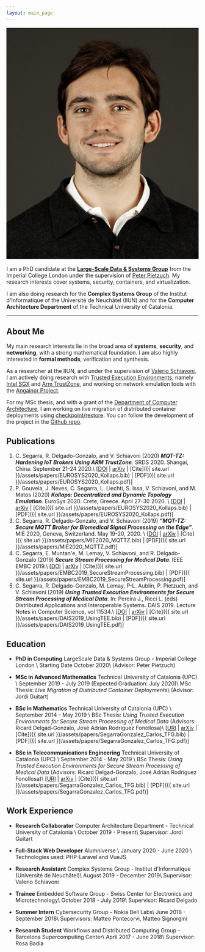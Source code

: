 ```yaml
---
layout: main_page
---
```


<img class="profile-picture" src="assets/csg_portrait.png">

I am a PhD candidate at the **[Large-Scale Data & Systems Group](https://lsds.doc.ic.ac.uk/)** from the Imperial College London under the supervision of [Peter Pietzuch](https://www.doc.ic.ac.uk/~prp/).
My research interests cover systems, security, containers, and virtualization.

I am also doing research for the **Complex Systems Group** of the Institut d'Informatique of the Université de Neuchâtel (IIUN) and for the **Computer Architecture Department** of the Technical University of Catalonia.

---

## About Me

My main research interests lie in the broad area of **systems**, **security**, and **networking**, with a strong mathematical foundation.
I am also highly interested in **formal methods**, verification and synthesis.

As a researcher at the IIUN, and under the supervision of [Valerio Schiavoni](http://members.unine.ch/valerio.schiavoni/), I am actively doing research with [Trusted Execution Environments](https://en.wikipedia.org/wiki/Trusted_execution_environment), namely [Intel SGX](https://en.wikipedia.org/wiki/Software_Guard_Extensions) and [Arm TrustZone](https://developer.arm.com/ip-products/security-ip/trustzone), and working on network emulation tools with the [Angainor Project](https://angainor.science).

For my MSc thesis, and with a grant of the [Department of Computer Architecture](https://www.ac.upc.edu/en/about-us), I am working on live migration of distributed container deployments using [checkpoint/restore](https://criu.org/Main_Page).
You can follow the development of the project in the [Github repo](https://github.com/live-containers).

## Publications

1. C. Segarra, R. Delgado-Gonzalo, and V. Schiavoni (2020) **_MQT-TZ: Hardening IoT Brokers Using ARM TrustZone_**. SRDS 2020. Shangai, China. September 21-24 2020.\\
[[DOI](broken) | [arXiv](http://arxiv.org/abs/2007.12442) | [Cite]({{ site.url }}/assets/papers/EUROSYS2020_Kollaps.bib) | [PDF]({{ site.url }}/assets/papers/EUROSYS2020_Kollaps.pdf)]
1. P. Gouveia, J. Neves, C. Segarra, L. Liechti, S. Issa, V. Schiavoni, and M. Matos (2020) **_Kollaps: Decentralized and Dynamic Topology Emulation_**. EuroSys 2020. Crete, Greece. April 27-30 2020. \\
[[DOI](https://dl.acm.org/doi/abs/10.1145/3342195.3387540) | [arXiv](https://arxiv.org/abs/2004.02253) | [Cite]({{ site.url }}/assets/papers/EUROSYS2020_Kollaps.bib) | [PDF]({{ site.url }}/assets/papers/EUROSYS2020_Kollaps.pdf)]
1. C. Segarra, R. Delgado-Gonzalo, and V. Schiavoni (2019) **_"MQT-TZ: Secure MQTT Broker for Biomedical Signal Processing on the Edge"_**. MIE 2020, Geneva, Switzerland. May 19-20, 2020. \\
[[DOI](https://doi.org/10.3233/shti200177) | [arXiv](https://arxiv.org/abs/2007.01555) | [Cite]({{ site.url }}/assets/papers/MIE2020_MQTTZ.bib) | [PDF]({{ site.url }}/assets/papers/MIE2020_MQTTZ.pdf)]
2.  C. Segarra, E. Muntan\'e, M. Lemay, V. Schiavoni, and  R. Delgado-Gonzalo (2019) **_Secure Stream Processing for Medical Data_**. IEEE EMBC 2019.\\
[[DOI](https://doi.org/10.1109/EMBC.2019.8856334) | [arXiv](https://arxiv.org/abs/1907.12242) | [Cite]({{ site.url }}/assets/papers/EMBC2019_SecureStreamProcessing.bib) | [PDF]({{ site.url }}/assets/papers/EMBC2019_SecureStreamProcessing.pdf)]
3. C. Segarra, R. Delgado-Gonzalo, M. Lemay, P-L. Aublin, P. Pietzuch, and V. Schiavoni (2019) **_Using Trusted Execution Environments for Secure Stream Processing of Medical Data_**. In: Pereira J., Ricci L. (eds) Distributed Applications and Interoperable Systems. DAIS 2019. Lecture Notes in Computer Science, vol 11534.\\
[[DOI](https://doi.org/10.1007/978-3-030-22496-7_6) | [arXiv](https://arxiv.org/abs/1906.07072) | [Cite]({{ site.url }}/assets/papers/DAIS2019_UsingTEE.bib) | [PDF]({{ site.url }}/assets/papers/DAIS2019_UsingTEE.pdf)]

## Education

* **PhD in Computing** LargeScale Data & Systems Group - Imperial College London \\
  Starting Date October 2020\\
  (Advisor: Peter Pietzuch) 

* **MSc in Advanced Mathematics** Technical University of Catalonia (UPC) \\
  September 2019 - July 2019 (Expected Graduation: July 2020)\\
  MSc Thesis: _Live Migration of Distributed Container Deployments_\\
  (Advisor: Jordi Guitart)

* **BSc in Mathematics** Technical University of Catalonia (UPC) \\
  September 2014 - May 2019 \\
  BSc Thesis: _Using Trusted Execution Environments for Secure Stream Processing of Medical Data_ (Advisors: Ricard Delgad-Gonzalo, José Adrián Rodríguez Fonollosa)\\
[[URI](http://hdl.handle.net/2117/169114) | [arXiv](broken) | [Cite]({{ site.url }}/assets/papers/SegarraGonzalez_Carlos_TFG.bib) | [PDF]({{ site.url }}/assets/papers/SegarraGonzalez_Carlos_TFG.pdf)]

* **BSc in Telecommunications Engineering** Technical University of Catalonia (UPC) \\
  September 2014 - May 2019 \\
  BSc Thesis: _Using Trusted Execution Environments for Secure Stream Processing of Medical Data_ (Advisors: Ricard Delgad-Gonzalo, José Adrián Rodríguez Fonollosa)\\
[[URI](http://hdl.handle.net/2117/169114) | [arXiv](broken) | [Cite]({{ site.url }}/assets/papers/SegarraGonzalez_Carlos_TFG.bib) | [PDF]({{ site.url }}/assets/papers/SegarraGonzalez_Carlos_TFG.pdf)]

## Work Experience

* **Research Collaborator** Computer Architecture Department - Technical University of Catalonia \\
  October 2019 - Present\\
  Supervisor: Jordi Guitart

* **Full-Stack Web Developer** Alumniverse \\
  January 2020 - June 2020 \\
  Technologies used: PHP-Laravel and VueJS

* **Research Assistant** Complex Systems Group - Institut d'Informatique (Université de Neuchâtel)\\
  August 2019 - December 2019\\
  Supervisor: Valerio Schiavoni

* **Trainee** Embedded Software Group - Swiss Center for Electronics and Microtechnology\\
  October 2018 - July 2019\\
  Supervisor: Ricard Delgado

* **Summer Intern** Cybersecurity Group - Nokia Bell Labs\\
  June 2018 - September 2018\\
  Supervisors: Matteo Pontecorvi, Matteo Signorgini

* **Research Student** Workflows and Distributed Computing Group - Barcelona Supercomputing Center\\
  April 2017 - June 2018\\
  Supervisor: Rosa Badia
